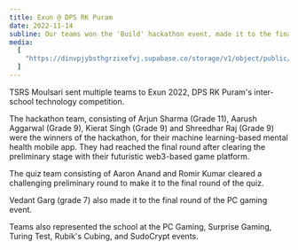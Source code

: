 ```yaml
---
title: Exun @ DPS RK Puram
date: 2022-11-14
subline: Our teams won the 'Build' hackathon event, made it to the finals of the Exun quiz and gaming events, and more.
media:
  [
    "https://dinvpjybsthgrzixefvj.supabase.co/storage/v1/object/public/strapi-uploads/exun-photo_1679582357803.jpg",
  ]
---
```


TSRS Moulsari sent multiple teams to Exun 2022, DPS RK Puram's inter-school technology competition.

The hackathon team, consisting of Arjun Sharma (Grade 11), Aarush Aggarwal (Grade 9), Kierat Singh (Grade 9) and Shreedhar Raj (Grade 9) were the winners of the hackathon, for their machine learning-based mental health mobile app. They had reached the final round after clearing the preliminary stage with their futuristic web3-based game platform.

The quiz team consisting of Aaron Anand and Romir Kumar cleared a challenging preliminary round to make it to the final round of the quiz.

Vedant Garg (grade 7) also made it to the final round of the PC gaming event.

Teams also represented the school at the PC Gaming, Surprise Gaming, Turing Test, Rubik's Cubing, and SudoCrypt events.

